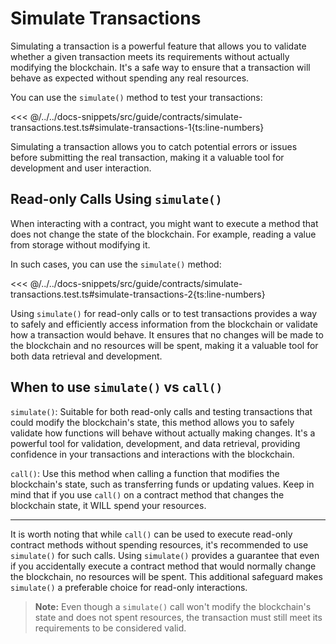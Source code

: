 # Simulate Transactions

<!-- This section should explain simulate transactions -->
<!-- simulate:example:start -->

Simulating a transaction is a powerful feature that allows you to validate whether a given transaction meets its requirements without actually modifying the blockchain. It's a safe way to ensure that a transaction will behave as expected without spending any real resources.

You can use the `simulate()` method to test your transactions:

<<< @/../../docs-snippets/src/guide/contracts/simulate-transactions.test.ts#simulate-transactions-1{ts:line-numbers}

Simulating a transaction allows you to catch potential errors or issues before submitting the real transaction, making it a valuable tool for development and user interaction.

<!-- simulate:example:end -->

## Read-only Calls Using `simulate()`

<!-- This section should explain read-only calls -->
<!-- read:example:start -->

When interacting with a contract, you might want to execute a method that does not change the state of the blockchain. For example, reading a value from storage without modifying it.

In such cases, you can use the `simulate()` method:

<<< @/../../docs-snippets/src/guide/contracts/simulate-transactions.test.ts#simulate-transactions-2{ts:line-numbers}

Using `simulate()` for read-only calls or to test transactions provides a way to safely and efficiently access information from the blockchain or validate how a transaction would behave. It ensures that no changes will be made to the blockchain and no resources will be spent, making it a valuable tool for both data retrieval and development.

<!-- read:example:end -->

## When to use `simulate()` vs `call()`

<!-- This section should explain when to use the simulate vs call methods -->
<!-- simulate_call:example:start -->

`simulate()`: Suitable for both read-only calls and testing transactions that could modify the blockchain's state, this method allows you to safely validate how functions will behave without actually making changes. It's a powerful tool for validation, development, and data retrieval, providing confidence in your transactions and interactions with the blockchain.

`call()`: Use this method when calling a function that modifies the blockchain's state, such as transferring funds or updating values. Keep in mind that if you use `call()` on a contract method that changes the blockchain state, it WILL spend your resources.

<!-- simulate_call:example:end -->

---

It is worth noting that while `call()` can be used to execute read-only contract methods without spending resources, it's recommended to use `simulate()` for such calls. Using `simulate()` provides a guarantee that even if you accidentally execute a contract method that would normally change the blockchain, no resources will be spent. This additional safeguard makes `simulate()` a preferable choice for read-only interactions.

> **Note:** Even though a `simulate()` call won't modify the blockchain's state and does not spent resources, the transaction must still meet its requirements to be considered valid.
